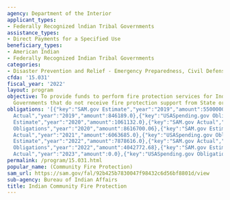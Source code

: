 ```yaml
---
agency: Department of the Interior
applicant_types:
- Federally Recognized lndian Tribal Governments
assistance_types:
- Direct Payments for a Specified Use
beneficiary_types:
- American Indian
- Federally Recognized Indian Tribal Governments
categories:
- Disaster Prevention and Relief - Emergency Preparedness, Civil Defense
cfda: '15.031'
fiscal_year: '2022'
layout: program
objective: To provide funds to perform fire protection services for Indian Tribal
  Governments that do not receive fire protection support from State or local government.
obligations: '[{"key":"SAM.gov Estimate","year":"2019","amount":5500000.0},{"key":"SAM.gov
  Actual","year":"2019","amount":846189.0},{"key":"USASpending.gov Obligations","year":"2019","amount":10104930.12},{"key":"SAM.gov
  Estimate","year":"2020","amount":1061132.0},{"key":"SAM.gov Actual","year":"2020","amount":2011804.95},{"key":"USASpending.gov
  Obligations","year":"2020","amount":8616700.06},{"key":"SAM.gov Estimate","year":"2021","amount":1718672.0},{"key":"SAM.gov
  Actual","year":"2021","amount":6063685.0},{"key":"USASpending.gov Obligations","year":"2021","amount":6375039.05},{"key":"SAM.gov
  Estimate","year":"2022","amount":7878616.0},{"key":"SAM.gov Actual","year":"2022","amount":242309.0},{"key":"USASpending.gov
  Obligations","year":"2022","amount":4042772.68},{"key":"SAM.gov Estimate","year":"2023","amount":368090.0},{"key":"SAM.gov
  Actual","year":"2023","amount":0.0},{"key":"USASpending.gov Obligations","year":"2023","amount":4915218.59}]'
permalink: /program/15.031.html
popular_name: (Community Fire Protection)
sam_url: https://sam.gov/fal/92b425b7830047f98432c6d56bf8801d/view
sub-agency: Bureau of Indian Affairs
title: Indian Community Fire Protection
---
```

